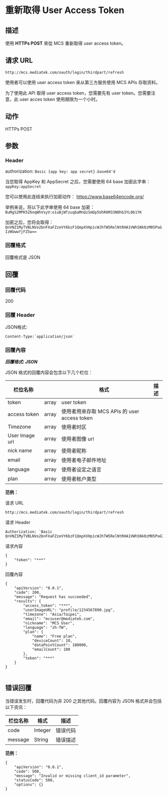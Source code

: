 # 重新取得 User Access Token

## 描述

使用 **HTTPs POST** 來從 MCS 重新取得 user access token。


## 请求 URL


```
http://mcs.mediatek.com/oauth/login/thirdpart/refresh

```

使用者可以使用 user access token 来从第三方服务使用 MCS APIs 存取资料。

为了使用此 API 取得 user access token，您需要先有 user token。您需要注意，此 user acces token 使用期限为一个小时。



## 动作
HTTPs POST


## 参数
### Header

authorization: `Basic {app key: app secret}.base64'd`

当您取得 AppKey 和 AppSecret 之后，您需要使用 64 base 加密此字串：`appKey:appSecret`

您可以使用此连结来执行加密动作：
https://www.base64encode.org/

举例来说，将以下此字串使用 64 base 加密：
 `BuMgS2MPK5Z6nqWhVsyV:o1uBjWTzuqbaMnQzSmDp5UhR6M33NOhb3YL0b1YK`

加密之后，您将会取得： `QnVNZ1MyTVBLNVo2bnFXaFZzeVY6bzF1QmpXVHp1cWJhTW5RelNtRHA1VWhSNk0zM05PaGIzWUwwYjFZSw==`


### 回覆格式

回覆格式是 JSON

## 回覆

### 回覆代码
200

### 回覆 Header

JSON格式:
```
Content-Type:`application/json`
```

### 回覆內容

***回覆格式: JSON***

JSON 格式的回覆内容会包含以下几个栏位：

| 栏位名称| | 格式 |描述|
| --- | --- | --- | --- |
| token | array | user token |
|access token| array|使用者用來存取 MCS APIs 的 user access token|
|Timezone| array |使用者时区|
|User Image url| array| 使用者图像 url|
|nick name| array| 使用者昵称|
|email| array| 使用者电子邮件地址|
|language| array|使用者设定之语言|
|plan|array|使用者帐户类型|


**范例：**

请求 URL
```
http://mcs.mediatek.com/oauth/login/thirdpart/refresh
```

请求 Header
```
Authorization: `Basic QnVNZ1MyTVBLNVo2bnFXaFZzeVY6bzF1QmpXVHp1cWJhTW5RelNtRHA1VWhSNk0zM05PaGIzWUwwYjFZSw==`
```

请求內容
```
{
    "token": "***"
}
```

回覆內容

```
{
    "apiVersion": "0.0.1",
    "code": 200,
    "message": "Request has succeeded",
    "results": {
        "access_token": "***",
        "userImageURL": "profile/1234567890.jpg",
        "timezone": "Asia/Taipei",
        "email": "mcsuser@mediatek.com",
        "nickname": "MCS User",
        "language": "zh-TW",
        "plan": {
            "name": "Free plan",
            "deviceCount": 10,
            "dataPointCount": 100000,
            "emailCount": 100
        },
        "token": "***"
    }
}


```


## 错误回覆

当错误发生时，回覆代码为非 200 之其他代码。回覆内容为 JSON 格式并会包括以下资讯：

| 栏位名称 | 格式 |描述|
| --- | --- | --- |
| code | Integer | 错误代码 |
| message | String | 错误描述 |

**范例：**

```
{
    "apiVersion": "0.0.1",
    "code": 500,
    "message": "Invalid or missing client_id parameter",
    "statusCode": 500,
    "options": {}
}
```
